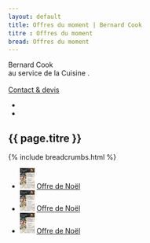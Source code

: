 ```yaml
---
layout: default
title: Offres du moment | Bernard Cook
titre : Offres du moment
bread: Offres du moment
---
```

<section class="banner" style="background-image: url(assets/images/banner-bernardcook-min.jpeg);">
  <div class="container">
    <span class="titre-banner mini">Bernard Cook<br>
    <span class="">au service de la Cuisine .</span></span>
    <br><br>
    <a class="btn btn-flat" href="/contact.html">Contact & devis</a>
    <ul class="social-shares">
      <a href="{{site.social_links.facebook}}" target="_blank"><li><i class="fa fa-facebook"></i></li></a>
      <a href="{{site.social_links.instagram}}" target="_blank"><li><i class="fa fa-instagram" aria-hidden="true"></i></li></a>
    </ul>
  </div>
  <h1 class="titre-page">{{ page.titre }}</h1>
</section>

<div class="">
  <div class="sub-banner inside">
    {% include breadcrumbs.html %}
  </div>
</div>
<section class="inside">
    <ul class="grid-3">
      <li class="grid-item">
        <img src="/assets/images/offres/offre-coffret-noel.jpeg" width="30">
        <a href="/assets/images/offres/offre-coffret-noel.pdf">Offre de Noël</a>
      </li>
      <li class="grid-item">
        <img src="/assets/images/offres/offre-coffret-noel.jpeg" width="30">
        <a href="/assets/images/offres/offre-coffret-noel.pdf">Offre de Noël</a>
      </li>
      <li class="grid-item">
        <img src="/assets/images/offres/offre-coffret-noel.jpeg" width="30">
        <a href="/assets/images/offres/offre-coffret-noel.pdf">Offre de Noël</a>
      </li>
    </ul>
</section>